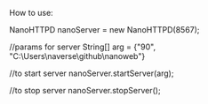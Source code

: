 How to use:

NanoHTTPD nanoServer = new NanoHTTPD(8567);

//params for server
String[] arg = {"90", "C:\Users\naverse\github\nanoweb\"}

//to start server
nanoServer.startServer(arg);

//to stop server
nanoServer.stopServer();